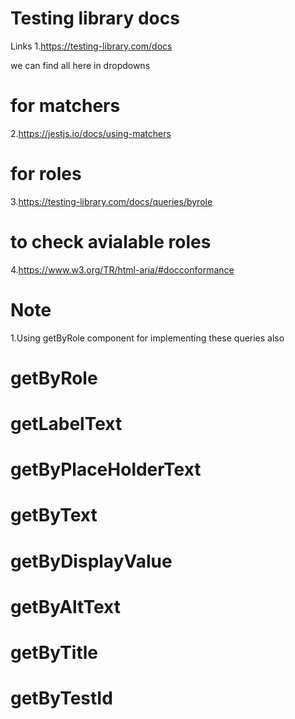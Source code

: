 # Testing library docs
Links
1.https://testing-library.com/docs

we can find all here in dropdowns

# for matchers
2.https://jestjs.io/docs/using-matchers

# for roles
3.https://testing-library.com/docs/queries/byrole

# to check avialable roles
4.https://www.w3.org/TR/html-aria/#docconformance

# Note
1.Using getByRole component for implementing these queries also
  # getByRole
  # getLabelText
  # getByPlaceHolderText
  # getByText
  # getByDisplayValue
  # getByAltText
  # getByTitle
  # getByTestId
  